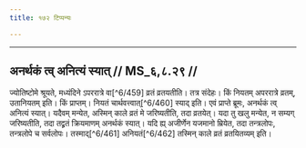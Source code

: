 ```yaml
---
title: १७२ टिप्पन्यः

---
```


[^6/452]: E1,6; E2: sruvaṃ ca srūvaś ca saṃmṛḍḍhi

[^6/453]: E1,6; E2: akutoro

[^6/454]: E1,6; E2: vratayet, sa preṣitavyaḥ, uta

[^6/455]: E1,6,E2 (v.l.); E2: vā pādbhir hanyāt

[^6/456]: E2: 5,367; E6: 2,217

[^6/457]: MS 6.8.27

[^6/458]: Vgl. ŚBh ad MS 6.8.8

____________________________________________


## अनर्थकं त्व् अनित्यं स्यात् // MS_६,८.२९ //

ज्योतिष्टोमे श्रूयते, मध्यंदिने ऽपररात्रे वा[^6/459] व्रतं व्रतयतीति। तत्र संदेहः। किं नियतम् अपररात्रे व्रतम्, उतानियतम् इति। किं प्राप्तम्। नियतं चार्थवत्त्वात्[^6/460] स्याद् इति। एवं प्राप्ते ब्रूमः, अनर्थकं त्व् अनित्यं स्यात्। यदैवम् मन्येत, अस्मिन् काले व्रतं मे जरिष्यतीति, तदा व्रतयेत्। यदा तु खलु मन्येत, न सम्यग् जरिष्यतीति, तदा तद्व्रतं क्रियमाणम् अनर्थकं स्यात्। यदि ह्य् अजीर्णेन यजमानो म्रियेत, तदा तन्त्रलोपः, तन्त्रलोपे च सर्वलोपः। तस्माद्[^6/461] अनियतं[^6/462] तस्मिन् काले व्रतं व्रतयितव्यम् इति।
